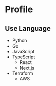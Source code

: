 # Profile

## Use Language

- Python
- Go
- JavaScript
- TypeScript
  - React
  - Next.js
- Terraform
  - AWS
